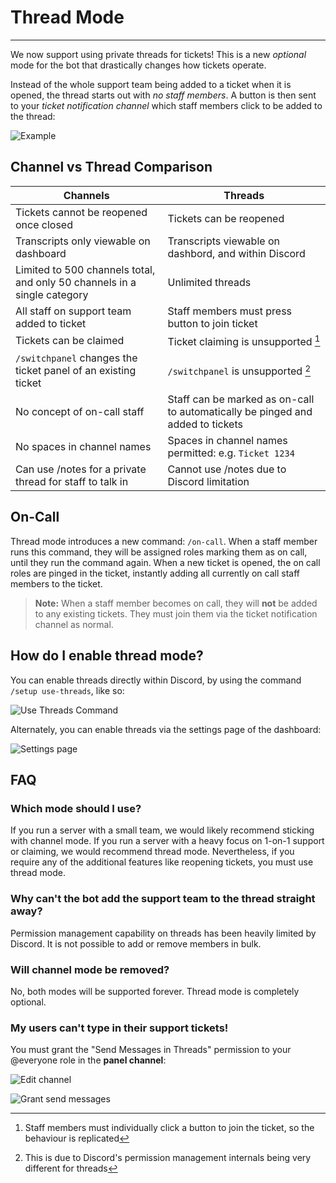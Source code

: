 # Thread Mode
***

We now support using private threads for tickets! This is a new *optional* mode for the bot that drastically changes how tickets operate.	

Instead of the whole support team being added to a ticket when it is opened, the thread starts out with *no staff members*. A button is then sent to your *ticket notification channel* which staff members click to be added to the thread:

![Example](/img/ticket_notification.webp)

## Channel vs Thread Comparison
|Channels|Threads|
|--|--|
|Tickets cannot be reopened once closed|Tickets can be reopened|
|Transcripts only viewable on dashboard|Transcripts viewable on dashbord, and within Discord|
|Limited to 500 channels total, and only 50 channels in a single category|Unlimited threads |
|All staff on support team added to ticket | Staff members must press button to join ticket |
|Tickets can be claimed |Ticket claiming is unsupported [^note1]|
|`/switchpanel` changes the ticket panel of an existing ticket |`/switchpanel` is unsupported [^note2]|
|No concept of on-call staff|Staff can be marked as on-call to automatically be pinged and added to tickets|
|No spaces in channel names|Spaces in channel names permitted: e.g. `Ticket 1234`
|Can use /notes for a private thread for staff to talk in|Cannot use /notes due to Discord limitation|

[^note1]: Staff members must individually click a button to join the ticket, so the behaviour is replicated

[^note2]: This is due to Discord's permission management internals being very different for threads

## On-Call
Thread mode introduces a new command: `/on-call`. When a staff member runs this command, they will be assigned roles marking them as on call, until they run the command again. When a new ticket is opened, the on call roles are pinged in the ticket, instantly adding all currently on call staff members to the ticket.

> **Note:** When a staff member becomes on call, they will **not** be added to any existing tickets. They must join them via the ticket notification channel as normal.

## How do I enable thread mode?
You can enable threads directly within Discord, by using the command `/setup use-threads`, like so:

![Use Threads Command](/img/threads_command.webp)

Alternately, you can enable threads via the settings page of the dashboard:

![Settings page](/img/threads_enable_dashboard.webp)

## FAQ
### Which mode should I use?
If you run a server with a small team, we would likely recommend sticking with channel mode. If you run a server with a heavy focus on 1-on-1 support or claiming, we would recommend thread mode. Nevertheless, if you require any of the additional features like reopening tickets, you must use thread mode.

### Why can't the bot add the support team to the thread straight away?
Permission management capability on threads has been heavily limited by Discord. It is not possible to add or remove members in bulk.

### Will channel mode be removed?
No, both modes will be supported forever. Thread mode is completely optional.

### My users can't type in their support tickets!
You must grant the "Send Messages in Threads" permission to your @everyone role in the **panel channel**:

![Edit channel](/img/edit_channel.webp)

![Grant send messages](/img/grant_send_messages_in_thread.webp)
